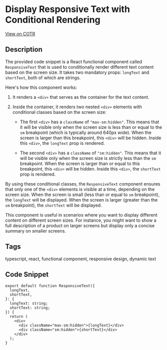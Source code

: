 # Display Responsive Text with Conditional Rendering

[View on COTR](https://cotr.dev/snippet/351)

## Description
The provided code snippet is a React functional component called `ResponsiveText` that is used to conditionally render different text content based on the screen size. It takes two mandatory props: `longText` and `shortText`, both of which are strings.

Here's how this component works:

1. It renders a `<div>` that serves as the container for the text content.

2. Inside the container, it renders two nested `<div>` elements with conditional classes based on the screen size:

   - The first `<div>` has a `className` of `"max-sm:hidden"`. This means that it will be visible only when the screen size is less than or equal to the `sm` breakpoint (which is typically around 640px wide). When the screen is larger than this breakpoint, this `<div>` will be hidden. Inside this `<div>`, the `longText` prop is rendered.

   - The second `<div>` has a `className` of `"sm:hidden"`. This means that it will be visible only when the screen size is strictly less than the `sm` breakpoint. When the screen is larger than or equal to this breakpoint, this `<div>` will be hidden. Inside this `<div>`, the `shortText` prop is rendered.

By using these conditional classes, the `ResponsiveText` component ensures that only one of the `<div>` elements is visible at a time, depending on the screen size. When the screen is small (less than or equal to `sm` breakpoint), the `longText` will be displayed. When the screen is larger (greater than the `sm` breakpoint), the `shortText` will be displayed.

This component is useful in scenarios where you want to display different content on different screen sizes. For instance, you might want to show a full description of a product on larger screens but display only a concise summary on smaller screens.

## Tags
typescript, react, functional component, responsive design, dynamic text

## Code Snippet
```
export default function ResponsiveText({
  longText,
  shortText,
}: {
  longText: string;
  shortText: string;
}) {
  return (
    <div>
      <div className="max-sm:hidden">{longText}</div>
      <div className="sm:hidden">{shortText}</div>
    </div>
  );
}
```
